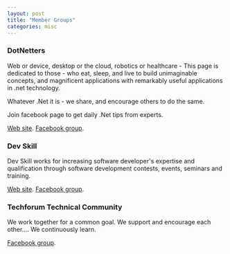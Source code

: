 ```yaml
---
layout: post
title: "Member Groups"
categories: misc
---
```


### DotNetters

Web or device, desktop or the cloud, robotics or healthcare - This page is dedicated to those - who eat, sleep, and live to build unimaginable concepts, and magnificent applications with remarkably useful applications in .net technology. 

Whatever .Net it is - we share, and encourage others to do the same.

Join facebook page to get daily .Net tips from experts.

[Web site](http://dotnetters.org/). [Facebook group](https://www.facebook.com/groups/netter/).

### Dev Skill

Dev Skill works for increasing software developer's expertise and qualification through software development contests, events, seminars and training.

[Web site](https://www.devskill.com). [Facebook group](https://www.facebook.com/devskillbd).

### Techforum Technical Community

We work together for a common goal. We support and encourage each other.... We continuously learn.

[Facebook group](https://www.facebook.com/groups/techforumusercommunity).

